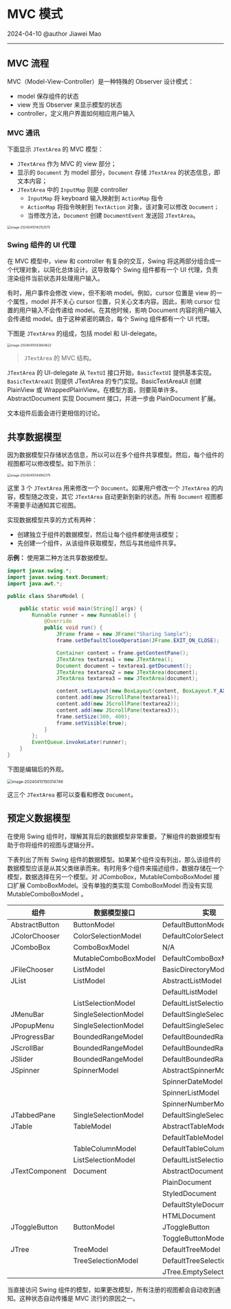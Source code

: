 # MVC 模式

2024-04-10
@author Jiawei Mao
***

## MVC 流程

MVC（Model-View-Controller）是一种特殊的 Observer 设计模式：

- model 保存组件的状态
- view 充当 Observer 来显示模型的状态
- controller，定义用户界面如何相应用户输入

### MVC 通讯

下面显示 `JTextArea` 的 MVC 模型：

- `JTextArea` 作为 MVC 的 view 部分；
- 显示的 `Document` 为 model 部分，`Document` 存储 `JTextArea` 的状态信息，即文本内容；
- `JTextArea` 中的 `InputMap` 则是 controller
  - `InputMap` 将 keyboard 输入映射到 `ActionMap` 指令
  - `ActionMap` 将指令映射到 `TextAction` 对象，该对象可以修改 `Document；`
  - 当修改方法，`Document` 创建 `DocumentEvent` 发送回 `JTextArea`。

<img src="./images/image-20240410142152575.png" alt="image-20240410142152575" style="zoom:50%;" />

### Swing 组件的 UI 代理

在 MVC 模型中，view 和 controller 有复杂的交互，Swing 将这两部分组合成一个代理对象，以简化总体设计。这导致每个 Swing 组件都有一个 UI 代理，负责渲染组件当前状态并处理用户输入。

有时，用户事件会修改 view，但不影响 model。例如，cursor 位置是 view 的一个属性，model 并不关心 cursor 位置，只关心文本内容。因此，影响 cursor 位置的用户输入不会传递给 model。在其他时候，影响 Document 内容的用户输入会传递给 model。由于这种紧密的耦合，每个 Swing 组件都有一个 UI 代理。

下图是 `JTextArea` 的组成，包括 model 和 UI-delegate。

<img src="./images/image-20240410143844622.png" alt="image-20240410143844622" style="zoom:50%;" />

> `JTextArea` 的 MVC 结构。

`JTextArea` 的 UI-delegate 从 `TextUI` 接口开始，`BasicTextUI` 提供基本实现。`BasicTextAreaUI` 则提供 JTextArea 的专门实现。BasicTextAreaUI 创建 PlainView 或 WrappedPlainView。在模型方面，则要简单许多。AbstractDocument 实现 Document 接口，并进一步由 PlainDocument 扩展。

文本组件后面会进行更相信的讨论。

## 共享数据模型

因为数据模型只存储状态信息，所以可以在多个组件共享模型。然后，每个组件的视图都可以修改模型。如下所示：

<img src="./images/image-20240410144942175.png" alt="image-20240410144942175" style="zoom:50%;" />

这里 3 个 `JTextArea` 用来修改一个 `Document`。如果用户修改一个 `JTextArea` 的内容，模型随之改变，其它 `JTextArea` 自动更新到新的状态。所有 `Document` 视图都不需要手动通知其它视图。

实现数据模型共享的方式有两种：

- 创建独立于组件的数据模型，然后让每个组件都使用该模型；
- 先创建一个组件，从该组件获取模型，然后与其他组件共享。

**示例：** 使用第二种方法共享数据模型。

```java
import javax.swing.*;
import javax.swing.text.Document;
import java.awt.*;

public class ShareModel {

    public static void main(String[] args) {
        Runnable runner = new Runnable() {
            @Override
            public void run() {
                JFrame frame = new JFrame("Sharing Sample");
                frame.setDefaultCloseOperation(JFrame.EXIT_ON_CLOSE);

                Container content = frame.getContentPane();
                JTextArea textarea1 = new JTextArea();
                Document document = textarea1.getDocument();
                JTextArea textarea2 = new JTextArea(document);
                JTextArea textarea3 = new JTextArea(document);

                content.setLayout(new BoxLayout(content, BoxLayout.Y_AXIS));
                content.add(new JScrollPane(textarea1));
                content.add(new JScrollPane(textarea2));
                content.add(new JScrollPane(textarea3));
                frame.setSize(300, 400);
                frame.setVisible(true);
            }
        };
        EventQueue.invokeLater(runner);
    }
}
```

下图是编辑后的外观。

<img src="./images/image-20240410150314746.png" alt="image-20240410150314746" style="zoom:65%;" />

这三个 `JTextArea` 都可以查看和修改 `Document`。

## 预定义数据模型

在使用 Swing 组件时，理解其背后的数据模型非常重要。了解组件的数据模型有助于你将组件的视图与逻辑分开。

下表列出了所有 Swing 组件的数据模型。如果某个组件没有列出，那么该组件的数据模型应该是从其父类继承而来。有时用多个组件来描述组件，数据存储在一个模型，数据选择在另一个模型。对 JComboBox，MutableComboBoxModel 接口扩展 ComboBoxModel。没有单独的类实现 ComboBoxModel 而没有实现 MutableComboBoxModel 。

|组件|数据模型接口|实现|
|---|---|---|
|AbstractButton|ButtonModel|DefaultButtonModel|
|JColorChooser|ColorSelectionModel|DefaultColorSelectionModel|
|JComboBox|ComboBoxModel|N/A|
||MutableComboBoxModel|DefaultComboBoxModel|
|JFileChooser|ListModel|BasicDirectoryModel|
|JList|ListModel|AbstractListModel|
|||DefaultListModel|
||ListSelectionModel|DefaultListSelectionModel|
|JMenuBar|SingleSelectionModel|DefaultSingleSelectionModel|
|JPopupMenu|SingleSelectionModel|DefaultSingleSelectionModel|
|JProgressBar|BoundedRangeModel|DefaultBoundedRangeModel|
|JScrollBar|BoundedRangeModel|DefaultBoundedRangeModel|
|JSlider|BoundedRangeModel|DefaultBoundedRangeModel|
|JSpinner|SpinnerModel|AbstractSpinnerModel|
|||SpinnerDateModel|
|||SpinnerListModel|
|||SpinnerNumberModel|
|JTabbedPane|SingleSelectionModel|DefaultSingleSelectionModel|
|JTable|TableModel|AbstractTableModel|
|||DefaultTableModel|
||TableColumnModel|DefaultTableColumnModel|
||ListSelectionModel|DefaultListSelectionModel|
|JTextComponent|Document|AbstractDocument|
|||PlainDocument|
|||StyledDocument|
|||DefaultStyleDocument|
|||HTMLDocument|
|JToggleButton|ButtonModel|JToggleButton|
|||ToggleButtonModel|
|JTree|TreeModel|DefaultTreeModel|
||TreeSelectionModel|DefaultTreeSelectionModel|
|                ||JTree.EmptySelectionModel|

当直接访问 Swing 组件的模型，如果更改模型，所有注册的视图都会自动收到通知。这种状态自动传播是 MVC 流行的原因之一。
